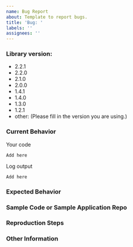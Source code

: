```yaml
---
name: Bug Report
about: Template to report bugs.
title: 'Bug: '
labels: ''
assignees: ''
---
```


<!--
ATTENTION: Only issues using a filled template will be accepted!
-->

### Library version:

<!-- Please remove all items that are not relevant. -->

- 2.2.1
- 2.2.0
- 2.1.0
- 2.0.0
- 1.4.1
- 1.4.0
- 1.3.0
- 1.2.1
- other: (Please fill in the version you are using.)

### Current Behavior

<!-- Describe the bug. Be specific. I need to understand you problem. -->

Your code

```
Add here
```

Log output

```
Add here
```

### Expected Behavior

<!-- Describe what the behavior would be without the bug. -->

### Sample Code or Sample Application Repo

<!-- If you are able to illustrate the bug or feature request with an example, please provide sample code snippets or a sample application via a public repo. -->

### Reproduction Steps

<!--  Please explain the steps required to duplicate the issue, especially if you are able to provide a sample application. -->

### Other Information

<!-- List any other information that is relevant to your issue. Stack traces, related issues, suggestions on how to fix, Stack Overflow links, forum links, etc. -->
